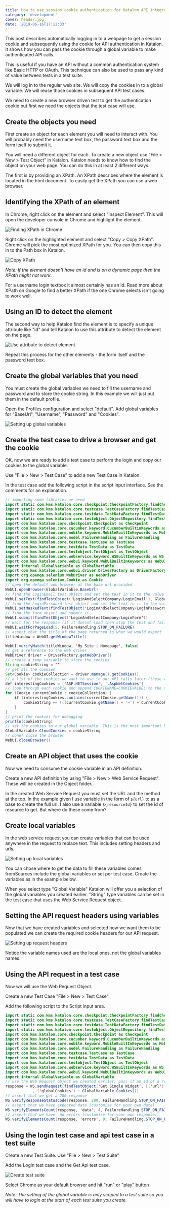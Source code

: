```yaml
---
title: How to use session cookie authentication for Katalon API integration tests
category: 'development'
cover: header.jpg
date: '2019-06-16T17:12:33'
---
```


This post describes automatically logging in to a webpage to get a session cookie and subsequently using the cookie for API authentication in Katalon. It shows how you can pass the cookie through a global variable to make authenticated API calls.

<!-- end excerpt -->

This is useful if you have an API without a common authentication system like Basic HTTP or OAuth. This technique can also be used to pass any kind of value between tests in a test suite.

We will log in to the regular web site. We will copy the cookies in to a global variable. We will reuse those cookies in subsequent API test cases.

We need to create a new browser driven test to get the authentication cookie but first we need the objects that the test case will use.

## Create the objects you need

First create an object for each element you will need to interact with. You will probably need the username text box, the password text box and the form itself to submit it.

You will need a different object for each. To create a new object use "File > New > Test Object" in Katalon. Katalon needs to know how to find the object on your web page. You can do this in at least 2 different ways.

The first is by providing an XPath. An XPath describes where the element is located in the html document. To easily get the XPath you can use a web browser.

## Identifying the XPath of an element

In Chrome, right click on the element and select "Inspect Element". This will open the developer console in Chrome and highlight the element.

![Finding XPath in Chrome](how_to_inspect.JPG 'Finding XPath in Chrome')

Right click on the highlighted element and select "Copy > Copy XPath". Chrome will pick the most optimized XPath for you. You can then copy this in to the Path box in Katalon.

![Copy XPath](copy_x_path.JPG 'Copy XPath in Chrome')

_Note: If the element doesn't have an id and is on a dynamic page then the XPath might not work._

For a username login textbox it almost certainly has an id. Read more about XPath on Google to find a better XPath if the one Chrome selects isn't going to work well.

## Using an ID to detect the element

The second way to help Katalon find the element is to specify a unique attribute like "id" and tell Katalon to use this attribute to detect the element on the page.

![Use attribute to detect element](set_use_to_detect_if_attribute.JPG 'Using id to detect element')

Repeat this process for the other elements - the form itself and the password text box.

## Create the global variables that you need

You must create the global variables we need to fill the username and password and to store the cookie string. In this example we will just put them in the default profile.

Open the Profiles configuration and select "default". Add global variables for "BaseUrl", "Username", "Password" and "Cookies".

![Setting up global variables](setting_up_variables.JPG 'Setting up global variables')

## Create the test case to drive a browser and get the cookie

OK, now we are ready to add a test case to perform the login and copy our cookies to the global variable.

Use "File > New > Test Case" to add a new Test Case in Katalon.

In the test case add the following script in the script input interface. See the comments for an explanation.

```Java
// importing some libraries we need
import static com.kms.katalon.core.checkpoint.CheckpointFactory.findCheckpoint
import static com.kms.katalon.core.testcase.TestCaseFactory.findTestCase
import static com.kms.katalon.core.testdata.TestDataFactory.findTestData
import static com.kms.katalon.core.testobject.ObjectRepository.findTestObject
import com.kms.katalon.core.checkpoint.Checkpoint as Checkpoint
import com.kms.katalon.core.cucumber.keyword.CucumberBuiltinKeywords as CucumberKW
import com.kms.katalon.core.mobile.keyword.MobileBuiltInKeywords as Mobile
import com.kms.katalon.core.model.FailureHandling as FailureHandling
import com.kms.katalon.core.testcase.TestCase as TestCase
import com.kms.katalon.core.testdata.TestData as TestData
import com.kms.katalon.core.testobject.TestObject as TestObject
import com.kms.katalon.core.webservice.keyword.WSBuiltInKeywords as WS
import com.kms.katalon.core.webui.keyword.WebUiBuiltInKeywords as WebUI
import internal.GlobalVariable as GlobalVariable
import com.kms.katalon.core.webui.driver.DriverFactory as DriverFactory
import org.openqa.selenium.WebDriver as WebDriver
import org.openqa.selenium.Cookie as Cookie
// open the default web browser at the base url provided
WebUI.openBrowser(GlobalVariable.BaseUrl)
// find the LoginEmail test object and set the text in it to the value in the global variable called "Username"
WebUI.setText(findTestObject('LoginAndSelectCompany/LoginEmail'), GlobalVariable.Username)
// find the LoginPassword test object and set the text in it to the value in the global variable called "Password"
WebUI.setMaskedText(findTestObject('LoginAndSelectCompany/LoginPassword'), GlobalVariable.Password)
// find the form object and submit it
WebUI.submit(findTestObject('LoginAndSelectCompany/LoginForm'))
// wait for the response (if it doesnt load then stop the test and fail)
WebUI.waitForPageLoad(5, FailureHandling.STOP_ON_FAILURE)
// assert that the title of the page returned is what we would expect
titleWindow = WebUI.getWindowTitle()

WebUI.verifyMatch(titleWindow, 'My Site | Homepage', false)
// get a reference to the web driver
WebDriver driver = DriverFactory.getWebDriver()
// create a temp variable to store the cookies
String cookieString = ''
// get all the cookies
Set<Cookie> cookieCollection = driver.manage().getCookies()
// a list of the cookies we want to use in our API calls later (these will get copied) ** must match EXACTLY
def interestingCookies = ['ASP.NETSession', '.AspNetCookies']
// loop through each cookie and append COOKIENAME=COOKIEVALUE; to the temp variable
for (Cookie currentCookie : cookieCollection) {
    if (interestingCookies.contains(currentCookie.getName())) {
        cookieString += (((currentCookie.getName() + '=') + currentCookie.getValue()) + '; ')
    }
}
// print the cookies for debugging
println(cookieString)
// set the cookies to our global variable. This is the most important bit!
GlobalVariable.CloudCookies = cookieString
// done! close the browser
WebUI.closeBrowser()
```

## Create an API object that uses the cookie

Now we need to consume the cookie variable in an API definition.

Create a new API definition by using "File > New > Web Service Request". These will be created in the Object folder.

In the created Web Service Request you must set the URL and the method at the top. In the example given I use variable in the form of `${url}` to as a base to create the full url. I also use a variable `${resourceId}` to set the id of resource to get. But where do these come from?

## Create local variables

In the web service request you can create variables that can be used anywhere in the request to replace text. This includes setting headers and urls.

![Setting up local variables](get_single_setting_variables.JPG 'Setting up local variables')

You can chose where to get the data to fill these variables comes fromSources include the global variables or set per test case. Create the variables as in the example below.

When you select type "Global Variable" Katalon will offer you a selection of the global variables you created earlier. "String" type variables can be set in the test case that uses the Web Service Request object.

## Setting the API request headers using variables

Now that we have created variables and selected how we want them to be populated we can create the required cookie headers for our API request.

![Setting up request headers](get_single_setting_headers.JPG 'Setting up request headers')

Notice the variable names used are the local ones, not the global variables names.

## Using the API request in a test case

Now we will use the Web Request Object.

Create a new Test Case "File > New > Test Case".

Add the following script to the Script input area.

```Java
import static com.kms.katalon.core.checkpoint.CheckpointFactory.findCheckpoint
import static com.kms.katalon.core.testcase.TestCaseFactory.findTestCase
import static com.kms.katalon.core.testdata.TestDataFactory.findTestData
import static com.kms.katalon.core.testobject.ObjectRepository.findTestObject
import com.kms.katalon.core.checkpoint.Checkpoint as Checkpoint
import com.kms.katalon.core.cucumber.keyword.CucumberBuiltinKeywords as CucumberKW
import com.kms.katalon.core.mobile.keyword.MobileBuiltInKeywords as Mobile
import com.kms.katalon.core.model.FailureHandling as FailureHandling
import com.kms.katalon.core.testcase.TestCase as TestCase
import com.kms.katalon.core.testdata.TestData as TestData
import com.kms.katalon.core.testobject.TestObject as TestObject
import com.kms.katalon.core.webservice.keyword.WSBuiltInKeywords as WS
import com.kms.katalon.core.webui.keyword.WebUiBuiltInKeywords as WebUI
import internal.GlobalVariable as GlobalVariable
// use the Web Request object we created earlier, pass it an id of a resource and set the cookies using the global variable.
response = WS.sendRequest(findTestObject('Get Single Widget', [('url') : GlobalVariable.BaseUrl, ('resourceId') : 'knownResourceId'
            , ('globalCookies') : GlobalVariable.Cookies]))
// assert that we get a 200 response
WS.verifyResponseStatusCode(response, 200, FailureHandling.STOP_ON_FAILURE)
// assert that we have expected data (customise for your own data)
WS.verifyElementsCount(response, 'data', 4, FailureHandling.STOP_ON_FAILURE)
// assert that we have  no errors (customise for your own response)
WS.verifyElementsCount(response, 'errors', 0, FailureHandling.STOP_ON_FAILURE)
```

## Using the login test case and api test case in a test suite

Create a new Test Suite. Use "File > New > Test Suite"

Add the Login test case and the Get Api test case.

![Create test suite](create_test_suite.JPG 'Create test suite')

Select Chrome as your default browser and hit "run" or "play" button

_Note: The setting of the global variable is only scoped to a test suite so you will have to login at the start of each test suite you create._
